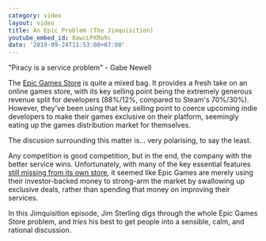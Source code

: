 ```yaml
---
category: video
layout: video
title: An Epic Problem (The Jimquisition)
youtube_embed_id: 8awcLPXRo9c
date: '2019-09-24T11:53:00+07:00'
---
```


"Piracy is a service problem" - Gabe Newell

The [Epic Games Store](https://www.epicgames.com/store/en-US/) is quite a mixed bag. It provides a fresh take on an online games store, with its key selling point being the extremely generous revenue split for developers (88%/12%, compared to Steam's 70%/30%). However, they've been using that key selling point to coerce upcoming indie developers to make their games exclusive on their platform, seemingly eating up the games distribution market for themselves.

The discusion surrounding this matter is... very polarising, to say the least.

Any competition is good competition, but in the end, the company with the better service wins. Unfortunately, with many of the key essential features [still missing from its own store](https://trello.com/b/GXLc34hk/epic-games-store-roadmap), it seemed like Epic Games are merely using their investor-backed money to strong-arm the market by swallowing up exclusive deals, rather than spending that money on improving their services.

In this Jimquisition episode, Jim Sterling digs through the whole Epic Games Store problem, and _tries_ his best to get people into a sensible, calm, and rational discussion.
